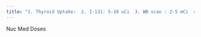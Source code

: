 ```yaml
---
title: "1. Thyroid Uptake:  2. I-131: 5-10 uCi  3. WB scan : 2-5 mCi  4. Whole body thyroid ablation: 30 - 75 mCi or more  5. Cancer with mets to regional LN and mediastinum: 100 mCi  6. Cancer with mets to lung or bone: 150-250 mCi  7. Graves: 10 mCi  8. Toxic MultiNodular Goiter: 30 mCi  9. Subacute thyroiditis: no tx  10. chronic thyroiditis: no tx  11. Hypothyroid and lingual thyroid uptake: tx-&gt;synthroid  12. Ectopic thyroid in the mediastinum"
---
```

Nuc Med Doses

